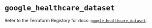 # `google_healthcare_dataset`

Refer to the Terraform Registory for docs: [`google_healthcare_dataset`](https://registry.terraform.io/providers/hashicorp/google-beta/5.3.0/docs/resources/google_healthcare_dataset).
